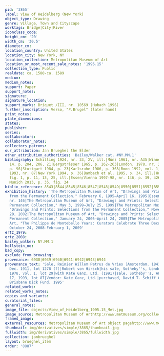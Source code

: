 ```yaml
---
pid: '3865'
label: View of Heidelberg (New York)
object_type: Drawing
genre: Village, Town and Cityscape
worktags: Bridge|City|River
iconclass_code:
height_cm: '20'
width_cm: '30.5'
diameter_cm:
location_country: United States
location_city: New York, NY
location_collection: Metropolitan Museum of Art
location_or_most_recent_sale_notes: '1995.15'
collection_type: Public
realdate: ca. 1588-ca. 1589
medium:
medium_notes:
support: Paper
support_notes:
signature:
signature_location:
support_marks: Briquet /III, nr. 10569 (Hubach 1996)
further_inscription: Verso, "P.Brugel" (later hand)
print_notes:
plate_dimensions:
states:
publisher:
series:
collaborators:
collaborator_notes:
collectors_patrons:
our_attribution: Jan Brueghel the Elder
other_attribution_authorities: 'Bailey/Walker cat. #NY.MM.1'
bibliography: Schilling 1924, nr. 33, XV, ill.|Münz 1961, nr. A35|Winner 1961, fig.
  14, p. 204, 206, 21|Bergsträsser 1965, p. 262-263|London, 1978, nr. 29|Zwollo 1982,
  p. 96|Stuttgart 1984, p. 23|Karlsruhe 1986, p. 363|Boon 1992, vol. 1, p. 433|Sotheby's
  1993, nr. 87|New York 1994, p. 36|Bambach et al. 1995, p. 34, ill.|Hubach 1996,
  fig. 1, p. 11, 13, 25, ill.|Essen/Vienna 1997-98, nr. 146, p. 39, 426-427|Ruby in
  Munich 2013, p. 35, fig. 24
biblio_reference: 8543|8544|8545|8546|8547|8548|8549|8550|8551|8552|8553|8554|8876|8877
exhibition_history: 'The Metropolitan Museum of Art, "Drawings and Prints: Selections
  from the Permanent Collection," February 6, 1995–April 16, 1995|Essen/Vienna 1997-98,
  nr. 146|The Metropolitan Museum of Art, "Drawings and Prints: Selections from the
  Permanent Collection," May 3, 1999–July 25, 1999|The Metropolitan Museum of Art,
  "Drawings and Prints: Selections from the Permanent Collection," November 5, 2001–January
  28, 2002|The Metropolitan Museum of Art, "Drawings and Prints: Selections from the
  Permanent Collection," January 24, 2005–April 24, 2005|The Metropolitan Museum of
  Art, "The Philippe de Montebello Years: Curators Celebrate Three Decades of Acquisitions,"
  October 24, 2008–February 1, 2009'
ertz_1979:
ertz_2008:
bailey_walker: NY.MM.1
hollstein_no:
bad_copy:
exclude_from_browsing:
provenance: 6938|6939|6940|6941|6942|6943|6944
provenance_text: 'Sale, Reinier Willem Petrus de Vries (Amsterdam, 1841–1919), 14
  Dec. 1911, lot 1278 (?)|Robert von Hirsch|his sale, Sotheby''s, London, June 20,
  1978, vol. I, lot 29|with Kate Ganz, Ltd. (1991)|sale, Sotheby''s, Amsterdam, November
  17, 1993, lot 87|Vendor: Kate Ganz, Ltd.|purchased, David T. Schiff Gift and Harris
  Brisbane Dick Fund, 1995'
related_works:
related_works_notes:
copies_and_variants:
curatorial_files:
general_notes:
image_file: objects/View_of_Heidelberg_1995.15_Met.jpg
image_source: Metropolitan Museum of Arthttp://www.metmuseum.org/collection/the-collection-online/search/337489
framed_image:
external_resources: Metropolitan Museum of Art object pagehttp://www.metmuseum.org/collection/the-collection-online/search/337489
thumbnail: img/derivatives/simple/3865/thumbnail.jpg
fullwidth: img/derivatives/simple/3865/fullwidth.jpg
collection: janbrueghel
layout: brueghel_item
order: '0887'
---
```

